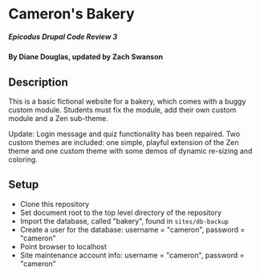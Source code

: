 # Cameron's Bakery

##### Epicodus Drupal Code Review 3

#### By Diane Douglas, updated by Zach Swanson

## Description

This is a basic fictional website for a bakery, which comes with a buggy custom module.
Students must fix the module, add their own custom module and a Zen sub-theme.

Update: Login message and quiz functionality has been repaired.  Two custom themes are included: one simple, playful extension of the Zen theme and one custom theme with some demos of dynamic re-sizing and coloring.

## Setup

* Clone this repository
* Set document root to the top level directory of the repository
* Import the database, called "bakery", found in `sites/db-backup`
* Create a user for the database: username = "cameron", password = "cameron"
* Point browser to localhost
* Site maintenance account info: username = "cameron", password = "cameron"
